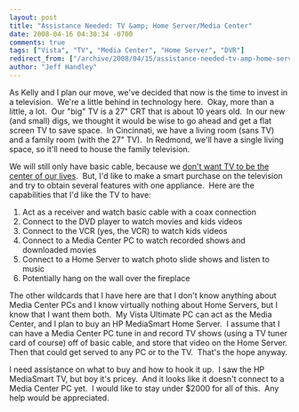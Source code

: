 ```yaml
---
layout: post
title: "Assistance Needed: TV &amp; Home Server/Media Center"
date: 2008-04-16 04:30:34 -0700
comments: true
tags: ["Vista", "TV", "Media Center", "Home Server", "DVR"]
redirect_from: ["/archive/2008/04/15/assistance-needed-tv-amp-home-servermedia-center.aspx/"]
author: "Jeff Handley"
---
```

<!-- more -->
<p>As Kelly and I plan our move, we've decided that now is the time to invest in a television.  We're a little behind in technology here.  Okay, more than a little, a lot.  Our "big" TV is a 27" CRT that is about 10 years old.  In our new (and small) digs, we thought it would be wise to go ahead and get a flat screen TV to save space.  In Cincinnati, we have a living room (sans TV) and a family room (with the 27" TV).  In Redmond, we'll have a single living space, so it'll need to house the family television.</p>  <p>We will still only have basic cable, because we <a href="http://blog.jeffhandley.com/archive/2008/01/19/ditching-the-dvr.aspx" target="_blank">don't want TV to be the center of our lives</a>.  But, I'd like to make a smart purchase on the television and try to obtain several features with one appliance.  Here are the capabilities that I'd like the TV to have:</p>  <ol>   <li>Act as a receiver and watch basic cable with a coax connection</li>  <li>Connect to the DVD player to watch movies and kids videos</li>  <li>Connect to the VCR (yes, the VCR) to watch kids videos</li>  <li>Connect to a Media Center PC to watch recorded shows and downloaded movies</li>  <li>Connect to a Home Server to watch photo slide shows and listen to music</li>  <li>Potentially hang on the wall over the fireplace</li> </ol>  <p>The other wildcards that I have here are that I don't know anything about Media Center PCs and I know virtually nothing about Home Servers, but I know that I want them both.  My Vista Ultimate PC can act as the Media Center, and I plan to buy an HP MediaSmart Home Server.  I assume that I can have a Media Center PC tune in and record TV shows (using a TV tuner card of course) off of basic cable, and store that video on the Home Server.  Then that could get served to any PC or to the TV.  That's the hope anyway.</p>  <p>I need assistance on what to buy and how to hook it up.  I saw the HP MediaSmart TV, but boy it's pricey.  And it looks like it doesn't connect to a Media Center PC yet.  I would like to stay under $2000 for all of this.  Any help would be appreciated.</p>
